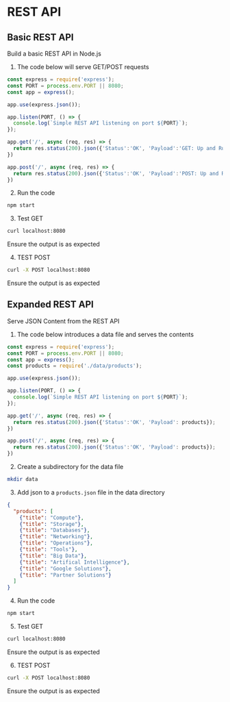 # REST API

## Basic REST API

Build a basic REST API in Node.js

1. The code below will serve GET/POST requests

```javascript
const express = require('express');
const PORT = process.env.PORT || 8080;
const app = express();

app.use(express.json());

app.listen(PORT, () => {
  console.log(`Simple REST API listening on port ${PORT}`);
});

app.get('/', async (req, res) => {
  return res.status(200).json({'Status':'OK', 'Payload':'GET: Up and Running'});
})

app.post('/', async (req, res) => {
  return res.status(200).json({'Status':'OK', 'Payload':'POST: Up and Running'});
})

```

2. Run the code
```bash
npm start
```

3. Test GET

```bash
curl localhost:8080
```

Ensure the output is as expected

4. TEST POST
```bash
curl -X POST localhost:8080
```

Ensure the output is as expected

## Expanded REST API

Serve JSON Content from the REST API

1. The code below introduces a data file and serves the contents

```javascript
const express = require('express');
const PORT = process.env.PORT || 8080;
const app = express();
const products = require('./data/products');

app.use(express.json());

app.listen(PORT, () => {
  console.log(`Simple REST API listening on port ${PORT}`);
});

app.get('/', async (req, res) => {
  return res.status(200).json({'Status':'OK', 'Payload': products});
})

app.post('/', async (req, res) => {
  return res.status(200).json({'Status':'OK', 'Payload': products});
})
``` 

2. Create a subdirectory for the data file
```bash
mkdir data
```

3. Add json to a `products.json` file in the data directory
```json
{
  "products": [
    {"title": "Compute"},
    {"title": "Storage"},
    {"title": "Databases"},
    {"title": "Networking"},
    {"title": "Operations"},
    {"title": "Tools"},
    {"title": "Big Data"},
    {"title": "Artifical Intelligence"},
    {"title": "Google Solutions"},
    {"title": "Partner Solutions"}
  ]
}
```

4. Run the code

```bash
npm start
```

5. Test GET

```bash
curl localhost:8080
```

Ensure the output is as expected

6. TEST POST
```bash
curl -X POST localhost:8080
```

Ensure the output is as expected
